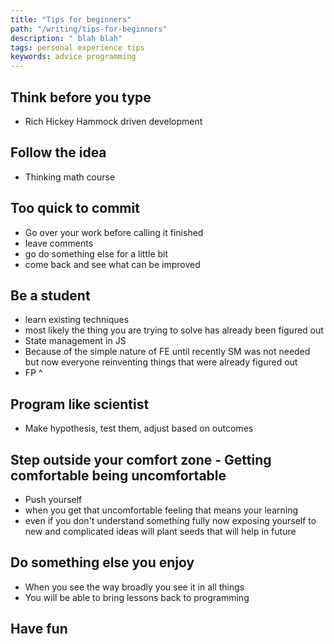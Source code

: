 ```yaml
---
title: "Tips for beginners"
path: "/writing/tips-for-beginners"
description: " blah blah"
tags: personal experience tips
keywords: advice programming
---
```


## Think before you type

* Rich Hickey Hammock driven development

## Follow the idea

* Thinking math course

## Too quick to commit

* Go over your work before calling it finished
* leave comments
* go do something else for a little bit
* come back and see what can be improved

## Be a student

* learn existing techniques
* most likely the thing you are trying to solve has already been figured out
* State management in JS
* Because of the simple nature of FE until recently SM was not needed but now everyone reinventing things that were already figured out
* FP ^

## Program like scientist

* Make hypothesis, test them, adjust based on outcomes

## Step outside your comfort zone - Getting comfortable being uncomfortable

* Push yourself
* when you get that uncomfortable feeling that means your learning
* even if you don't understand something fully now exposing yourself to new and complicated ideas will plant seeds that will help in future

## Do something else you enjoy

* When you see the way broadly you see it in all things
* You will be able to bring lessons back to programming

## Have fun
